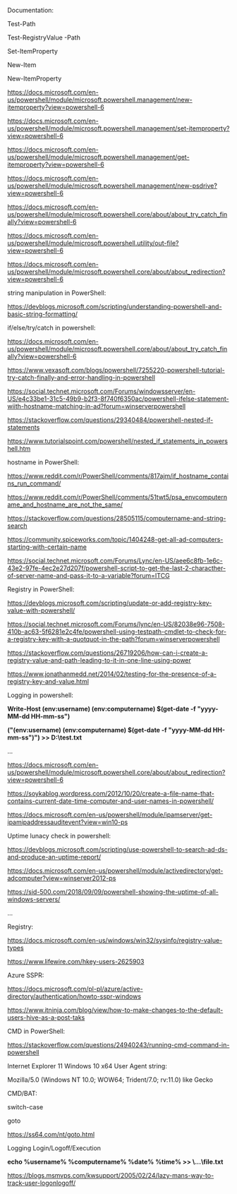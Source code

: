 Documentation:

Test-Path

Test-RegistryValue -Path

Set-ItemProperty

New-Item

New-ItemProperty 

https://docs.microsoft.com/en-us/powershell/module/microsoft.powershell.management/new-itemproperty?view=powershell-6

https://docs.microsoft.com/en-us/powershell/module/microsoft.powershell.management/set-itemproperty?view=powershell-6

https://docs.microsoft.com/en-us/powershell/module/microsoft.powershell.management/get-itemproperty?view=powershell-6

https://docs.microsoft.com/en-us/powershell/module/microsoft.powershell.management/new-psdrive?view=powershell-6

https://docs.microsoft.com/en-us/powershell/module/microsoft.powershell.core/about/about_try_catch_finally?view=powershell-6

https://docs.microsoft.com/en-us/powershell/module/microsoft.powershell.utility/out-file?view=powershell-6

https://docs.microsoft.com/en-us/powershell/module/microsoft.powershell.core/about/about_redirection?view=powershell-6

string manipulation in PowerShell:

https://devblogs.microsoft.com/scripting/understanding-powershell-and-basic-string-formatting/

if/else/try/catch in powershell:

https://docs.microsoft.com/en-us/powershell/module/microsoft.powershell.core/about/about_try_catch_finally?view=powershell-6

https://www.vexasoft.com/blogs/powershell/7255220-powershell-tutorial-try-catch-finally-and-error-handling-in-powershell

https://social.technet.microsoft.com/Forums/windowsserver/en-US/e4c33be1-31c5-49b9-b2f3-8f740f6350ac/powershell-ifelse-statement-wiith-hostname-matching-in-ad?forum=winserverpowershell

https://stackoverflow.com/questions/29340484/powershell-nested-if-statements

https://www.tutorialspoint.com/powershell/nested_if_statements_in_powershell.htm

hostname in PowerShell:

https://www.reddit.com/r/PowerShell/comments/817ajm/if_hostname_contains_run_command/

https://www.reddit.com/r/PowerShell/comments/51twt5/psa_envcomputername_and_hostname_are_not_the_same/

https://stackoverflow.com/questions/28505115/computername-and-string-search

https://community.spiceworks.com/topic/1404248-get-all-ad-computers-starting-with-certain-name

https://social.technet.microsoft.com/Forums/Lync/en-US/aee6c8fb-1e6c-43e2-97fe-4ec2e27d207f/powershell-script-to-get-the-last-2-characther-of-server-name-and-pass-it-to-a-variable?forum=ITCG

Registry in PowerShell:

https://devblogs.microsoft.com/scripting/update-or-add-registry-key-value-with-powershell/

https://social.technet.microsoft.com/Forums/lync/en-US/82038e96-7508-410b-ac63-5f6281e2c4fe/powershell-using-testpath-cmdlet-to-check-for-a-registry-key-with-a-quotquot-in-the-path?forum=winserverpowershell

https://stackoverflow.com/questions/26719206/how-can-i-create-a-registry-value-and-path-leading-to-it-in-one-line-using-power

https://www.jonathanmedd.net/2014/02/testing-for-the-presence-of-a-registry-key-and-value.html

Logging in powershell:

**Write-Host $($env:username) $($env:computername) $(get-date -f "yyyy-MM-dd HH-mm-ss")**

**("$($env:username) $($env:computername) $(get-date -f "yyyy-MM-dd HH-mm-ss")") >> D:\test.txt**

.\..

https://docs.microsoft.com/en-us/powershell/module/microsoft.powershell.core/about/about_redirection?view=powershell-6

https://soykablog.wordpress.com/2012/10/20/create-a-file-name-that-contains-current-date-time-computer-and-user-names-in-powershell/

https://docs.microsoft.com/en-us/powershell/module/ipamserver/get-ipamipaddressauditevent?view=win10-ps

Uptime lunacy check in powershell:

https://devblogs.microsoft.com/scripting/use-powershell-to-search-ad-ds-and-produce-an-uptime-report/

https://docs.microsoft.com/en-us/powershell/module/activedirectory/get-adcomputer?view=winserver2012-ps

https://sid-500.com/2018/09/09/powershell-showing-the-uptime-of-all-windows-servers/

...

Registry:

https://docs.microsoft.com/en-us/windows/win32/sysinfo/registry-value-types

https://www.lifewire.com/hkey-users-2625903



Azure SSPR:

https://docs.microsoft.com/pl-pl/azure/active-directory/authentication/howto-sspr-windows

https://www.itninja.com/blog/view/how-to-make-changes-to-the-default-users-hive-as-a-post-taks



CMD in PowerShell:

https://stackoverflow.com/questions/24940243/running-cmd-command-in-powershell


Internet Explorer 11 Windows 10 x64 User Agent string:

Mozilla/5.0 (Windows NT 10.0; WOW64; Trident/7.0; rv:11.0) like Gecko


CMD/BAT:

switch-case

goto

https://ss64.com/nt/goto.html

Logging Login/Logoff/Execution 

**echo %username% %computername% %date% %time% >> \\...\file.txt**

https://blogs.msmvps.com/kwsupport/2005/02/24/lazy-mans-way-to-track-user-logonlogoff/
